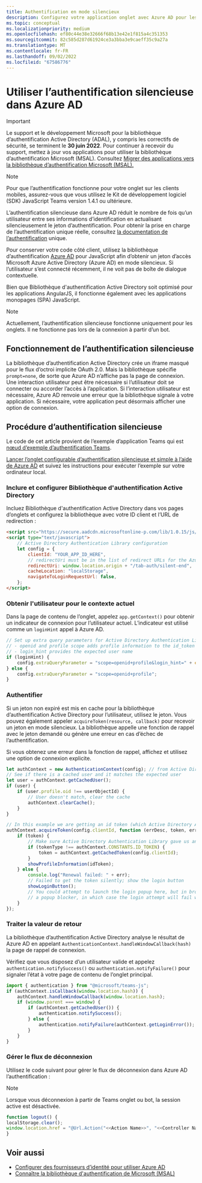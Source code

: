 ```yaml
---
title: Authentification en mode silencieux
description: Configurez votre application onglet avec Azure AD pour les onglets et son fonctionnement.
ms.topic: conceptual
ms.localizationpriority: medium
ms.openlocfilehash: ef80c44e38e32666f68b13e42e1f815a4c351353
ms.sourcegitcommit: 82c585d287d61924ce3a3bba3e9caeff35c9a27a
ms.translationtype: MT
ms.contentlocale: fr-FR
ms.lasthandoff: 09/02/2022
ms.locfileid: "67586776"
---
```

# <a name="use-silent-authentication-in-azure-ad"></a>Utiliser l’authentification silencieuse dans Azure AD

> [!IMPORTANT]
> Le support et le développement Microsoft pour la bibliothèque d’authentification Active Directory (ADAL), y compris les correctifs de sécurité, se terminent le **30 juin 2022**. Pour continuer à recevoir du support, mettez à jour vos applications pour utiliser la bibliothèque d’authentification Microsoft (MSAL). Consultez [Migrer des applications vers la bibliothèque d’authentification Microsoft (MSAL).](/azure/active-directory/develop/msal-migration)

> [!NOTE]
> Pour que l’authentification fonctionne pour votre onglet sur les clients mobiles, assurez-vous que vous utilisez le Kit de développement logiciel (SDK) JavaScript Teams version 1.4.1 ou ultérieure.

L’authentification silencieuse dans Azure AD réduit le nombre de fois qu’un utilisateur entre ses informations d’identification en actualisant silencieusement le jeton d’authentification. Pour obtenir la prise en charge de l’authentification unique réelle, consultez [la documentation de l’authentification](~/tabs/how-to/authentication/tab-sso-overview.md) unique.

Pour conserver votre code côté client, utilisez la bibliothèque d’authentification [Azure AD](/azure/active-directory/develop/active-directory-authentication-libraries) pour JavaScript afin d’obtenir un jeton d’accès Microsoft Azure Active Directory (Azure AD) en mode silencieux. Si l’utilisateur s’est connecté récemment, il ne voit pas de boîte de dialogue contextuelle.

Bien que Bibliothèque d'authentification Active Directory soit optimisé pour les applications AngularJS, il fonctionne également avec les applications monopages (SPA) JavaScript.

> [!NOTE]
> Actuellement, l’authentification silencieuse fonctionne uniquement pour les onglets. Il ne fonctionne pas lors de la connexion à partir d’un bot.

## <a name="how-silent-authentication-works"></a>Fonctionnement de l’authentification silencieuse

La bibliothèque d’authentification Active Directory crée un iframe masqué pour le flux d’octroi implicite OAuth 2.0. Mais la bibliothèque spécifie `prompt=none`, de sorte que Azure AD n’affiche pas la page de connexion. Une interaction utilisateur peut être nécessaire si l’utilisateur doit se connecter ou accorder l’accès à l’application. Si l’interaction utilisateur est nécessaire, Azure AD renvoie une erreur que la bibliothèque signale à votre application. Si nécessaire, votre application peut désormais afficher une option de connexion.

## <a name="how-to-do-silent-authentication"></a>Procédure d’authentification silencieuse

Le code de cet article provient de l’exemple d’application Teams qui est [nœud d’exemple d’authentification Teams](https://github.com/OfficeDev/Microsoft-Teams-Samples/blob/main/samples/app-auth/nodejs/src/views/tab/silent/silent.hbs).

[Lancer l’onglet configurable d’authentification silencieuse et simple à l’aide de Azure AD](https://github.com/OfficeDev/Microsoft-Teams-Samples/tree/main/samples/tab-channel-group-config-page-auth/csharp) et suivez les instructions pour exécuter l’exemple sur votre ordinateur local.

### <a name="include-and-configure-active-directory-authentication-library"></a>Inclure et configurer Bibliothèque d'authentification Active Directory

Incluez Bibliothèque d'authentification Active Directory dans vos pages d’onglets et configurez la bibliothèque avec votre ID client et l’URL de redirection :

```html
<script src="https://secure.aadcdn.microsoftonline-p.com/lib/1.0.15/js/adal.min.js" integrity="sha384-lIk8T3uMxKqXQVVfFbiw0K/Nq+kt1P3NtGt/pNexiDby2rKU6xnDY8p16gIwKqgI" crossorigin="anonymous"></script>
<script type="text/javascript">
    // Active Directory Authentication Library configuration
    let config = {
        clientId: "YOUR_APP_ID_HERE",
        // redirectUri must be in the list of redirect URLs for the Azure AD app
        redirectUri: window.location.origin + "/tab-auth/silent-end",
        cacheLocation: "localStorage",
        navigateToLoginRequestUrl: false,
    };
</script>
```

### <a name="get-the-user-context"></a>Obtenir l'utilisateur pour le contexte actuel

Dans la page de contenu de l’onglet, appelez `app.getContext()` pour obtenir un indicateur de connexion pour l’utilisateur actuel. L’indicateur est utilisé comme un `loginHint` appel à Azure AD.

```javascript
// Set up extra query parameters for Active Directory Authentication Library
// - openid and profile scope adds profile information to the id_token
// - login_hint provides the expected user name
if (loginHint) {
    config.extraQueryParameter = "scope=openid+profile&login_hint=" + encodeURIComponent(loginHint);
} else {
    config.extraQueryParameter = "scope=openid+profile";
}
```

### <a name="authenticate"></a>Authentifier

Si un jeton non expiré est mis en cache pour la bibliothèque d’authentification Active Directory pour l’utilisateur, utilisez le jeton. Vous pouvez également appeler `acquireToken(resource, callback)` pour recevoir un jeton en mode silencieux. La bibliothèque appelle une fonction de rappel avec le jeton demandé ou génère une erreur en cas d’échec de l’authentification.

Si vous obtenez une erreur dans la fonction de rappel, affichez et utilisez une option de connexion explicite.

```javascript
let authContext = new AuthenticationContext(config); // from Active Directory Authentication Library
// See if there is a cached user and it matches the expected user
let user = authContext.getCachedUser();
if (user) {
    if (user.profile.oid !== userObjectId) {
        // User doesn't match, clear the cache
        authContext.clearCache();
    }
}

// In this example we are getting an id token (which Active Directory Authentication Library returns if we ask for resource = clientId)
authContext.acquireToken(config.clientId, function (errDesc, token, err, tokenType) {
    if (token) {
        // Make sure Active Directory Authentication Library gave us an ID token
        if (tokenType !== authContext.CONSTANTS.ID_TOKEN) {
            token = authContext.getCachedToken(config.clientId);
        }
        showProfileInformation(idToken);
    } else {
        console.log("Renewal failed: " + err);
        // Failed to get the token silently; show the login button
        showLoginButton();
        // You could attempt to launch the login popup here, but in browsers this could be blocked by
        // a popup blocker, in which case the login attempt will fail with the reason FailedToOpenWindow.
    }
});
```

### <a name="process-the-return-value"></a>Traiter la valeur de retour

La bibliothèque d’authentification Active Directory analyse le résultat de Azure AD en appelant `AuthenticationContext.handleWindowCallback(hash)` la page de rappel de connexion.

Vérifiez que vous disposez d’un utilisateur valide et appelez `authentication.notifySuccess()` ou `authentication.notifyFailure()` pour signaler l’état à votre page de contenu de l’onglet principal.

```javascript
import { authentication } from "@microsoft/teams-js";
if (authContext.isCallback(window.location.hash)) {
    authContext.handleWindowCallback(window.location.hash);
    if (window.parent === window) {
        if (authContext.getCachedUser()) {
            authentication.notifySuccess();
        } else {
            authentication.notifyFailure(authContext.getLoginError());
        }
    }
}
```

### <a name="handle-the-sign-out-flow"></a>Gérer le flux de déconnexion

Utilisez le code suivant pour gérer le flux de déconnexion dans Azure AD l’authentification :

> [!NOTE]
> Lorsque vous déconnexion à partir de Teams onglet ou bot, la session active est désactivée.

```javascript
function logout() {
localStorage.clear();
window.location.href = "@Url.Action("<<Action Name>>", "<<Controller Name>>")";
}
```

## <a name="see-also"></a>Voir aussi

* [Configurer des fournisseurs d’identité pour utiliser Azure AD](../../../concepts/authentication/configure-identity-provider.md)
* [Connaître la bibliothèque d'authentification de Microsoft (MSAL)](/azure/active-directory/develop/msal-overview) 

